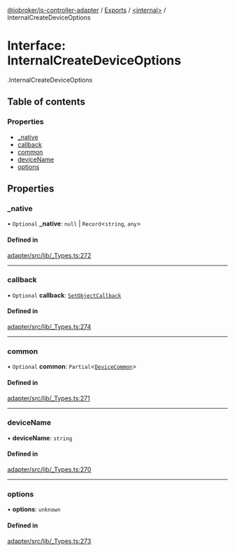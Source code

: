 [@iobroker/js-controller-adapter](../README.md) / [Exports](../modules.md) / [<internal\>](../modules/internal_.md) / InternalCreateDeviceOptions

# Interface: InternalCreateDeviceOptions

[<internal>](../modules/internal_.md).InternalCreateDeviceOptions

## Table of contents

### Properties

- [\_native](internal_.InternalCreateDeviceOptions.md#_native)
- [callback](internal_.InternalCreateDeviceOptions.md#callback)
- [common](internal_.InternalCreateDeviceOptions.md#common)
- [deviceName](internal_.InternalCreateDeviceOptions.md#devicename)
- [options](internal_.InternalCreateDeviceOptions.md#options)

## Properties

### \_native

• `Optional` **\_native**: ``null`` \| `Record`<`string`, `any`\>

#### Defined in

[adapter/src/lib/_Types.ts:272](https://github.com/ioBroker/ioBroker.js-controller/blob/4e47270e/packages/adapter/src/lib/_Types.ts#L272)

___

### callback

• `Optional` **callback**: [`SetObjectCallback`](../modules/internal_.md#setobjectcallback)

#### Defined in

[adapter/src/lib/_Types.ts:274](https://github.com/ioBroker/ioBroker.js-controller/blob/4e47270e/packages/adapter/src/lib/_Types.ts#L274)

___

### common

• `Optional` **common**: `Partial`<[`DeviceCommon`](internal_.DeviceCommon.md)\>

#### Defined in

[adapter/src/lib/_Types.ts:271](https://github.com/ioBroker/ioBroker.js-controller/blob/4e47270e/packages/adapter/src/lib/_Types.ts#L271)

___

### deviceName

• **deviceName**: `string`

#### Defined in

[adapter/src/lib/_Types.ts:270](https://github.com/ioBroker/ioBroker.js-controller/blob/4e47270e/packages/adapter/src/lib/_Types.ts#L270)

___

### options

• **options**: `unknown`

#### Defined in

[adapter/src/lib/_Types.ts:273](https://github.com/ioBroker/ioBroker.js-controller/blob/4e47270e/packages/adapter/src/lib/_Types.ts#L273)
